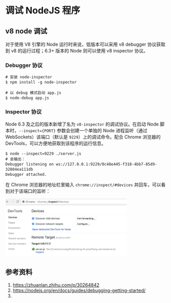 # 调试 NodeJS 程序

## v8 node 调试

对于使用 V8 引擎的 Node 运行时来说，低版本可以采用 v8 debugger 协议获取到 v8 的运行过程；6.3+ 版本的 Node 则可以使用 v8 inspector 协议。

### Debugger 协议

```
# 安装 node-inspector
$ npm install -g node-inspector

# 以 debug 模式启动 app.js
$ node-debug app.js
```

### Inspector 协议

Node 6.3 及之后的版本新增了名为 `v8-inspector` 的调试协议。在启动 Node 脚本时，`--inspect={PORT}` 参数会创建一个单独的 Node 进程监听（通过 WebSockets）该端口（默认是 `9229`）上的调试命令。配合 Chrome 浏览器的 DevTools，可以方便地获取到该程序的运行信息。


```
$ node --inspect=9229 ./server.js
# 会输出：
Debugger listening on ws://127.0.0.1:9229/0c48e445-f318-4bb7-85d9-32804ea111db
Debugger attached.
```

在 Chrome 浏览器的地址栏里输入 `chrome://inspect/#devices` 并回车，可以看到对于该端口的监听：

<img src="./images/node-debug-01.png" style="width: 75%;">

## 参考资料

1. https://zhuanlan.zhihu.com/p/30264842
2. https://nodejs.org/en/docs/guides/debugging-getting-started/
3. 